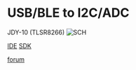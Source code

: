 # USB/BLE to I2C/ADC

JDY-10 (TLSR8266)
![SCH](https://github.com/pvvx/UBIA/blob/master/DOCs/tBLETST_JDY10_sch.gif)

[IDE](http://wiki.telink-semi.cn/dokuwiki/doku.php?id=menu:tools:ide_quick_start)
[SDK](http://wiki.telink-semi.cn/dokuwiki/doku.php?id=menu:chipset:tslr826x)

[forum](https://esp8266.ru/forum/threads/ble-modul-jdy-10-na-chipe-tlsr8266.4654/)

